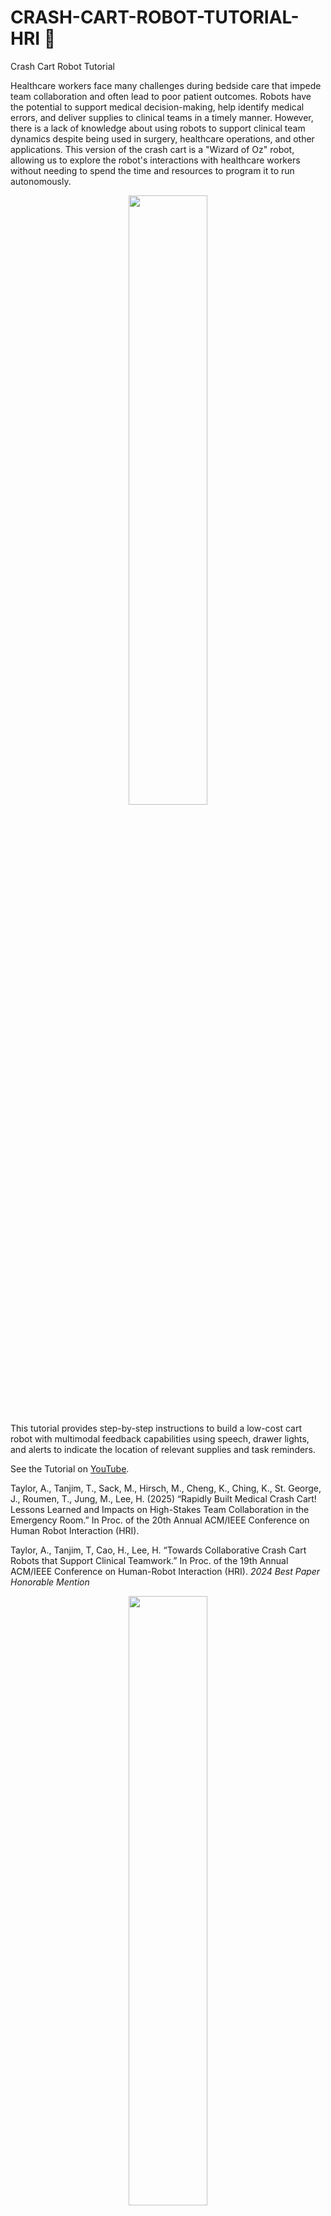 # CRASH-CART-ROBOT-TUTORIAL-HRI 🤖

Crash Cart Robot Tutorial 

Healthcare workers face many challenges during bedside care that impede team collaboration and often lead to poor patient outcomes. Robots have the potential to support medical decision-making, help identify medical errors, and deliver supplies to clinical teams in a timely manner. However, there is a lack of knowledge about using robots to support clinical team dynamics despite being used in surgery, healthcare operations, and other applications. This version of the crash cart is a "Wizard of Oz" robot, allowing us to explore the robot's interactions with healthcare workers without needing to spend the time and resources to program it to run autonomously.

<p align="center"> 
<img src="./images/airlab_logo.png" width="50%"> 
</p>

This tutorial provides step-by-step instructions to build a low-cost cart robot with multimodal feedback capabilities using speech, drawer lights, and alerts to indicate the location of relevant supplies and task reminders.

See the Tutorial on [YouTube](https://www.youtube.com/watch?v=EV-0HwNPJiY).

Taylor, A., Tanjim, T., Sack, M., Hirsch, M., Cheng, K., Ching, K., St. George, J., Roumen, T., Jung, M., Lee, H. (2025) “Rapidly Built Medical Crash Cart! Lessons Learned and Impacts on High-Stakes Team Collaboration in the Emergency Room.” In Proc. of the 20th Annual ACM/IEEE Conference on Human Robot Interaction (HRI).

Taylor, A., Tanjim, T, Cao, H., Lee, H. “Towards Collaborative Crash Cart Robots that Support Clinical Teamwork.” In Proc. of the 19th Annual ACM/IEEE Conference on Human-Robot Interaction (HRI). *2024 Best Paper Honorable Mention*

<p align="center"> 
<img src="./images/crash_cart_setup.png" width="50%"> 

<b>Figure 1:</b> We built a series of teleoperated medical crash cart robots. Prototype 1 delivers supplies using a hoverboard circuit. Prototype 2 also delivers supplies, recommends supplies using drawer opening capabilities, and was deployed at a medical training event which revealed insights which led to the design of Prototype 3 that communicates recommendations and reminders using drawer lights, speech, and alerts.

</p>

## System Requirements
- Ubuntu 22.04.4 LTS (64-BIT)
- Python 3
- Robot Operating System 2 (Humble Distribution)

Contents: 
- [Introduction](#introduction) 
- [Materials and Supplies](#materials_supplies) 
- [Medical Crash Cart Robot Tutorial Steps](#medical_crash_cart_robot_tutorial_steps) 

## Introduction

Designing robots to support high-stakes teamwork in emergency settings presents unique challenges, including seamless integration into fast-paced environments, facilitating effective communication among team members, and adapting to rapidly changing situations. While tele-operated robots have been successfully used in high-stakes domains such as firefighting and space exploration, autonomous robots that aid high-stakes teamwork remain underexplored. To address this gap, we conducted a rapid prototyping process to develop a series of seemingly autonomous robot designed to assist clinical teams in the Emergency Room. We transformed a standard crash cart—which stores medical equipment and emergency supplies into a medical robotic crash cart (MCCR). The MCCR was valuated through field deployments to assess its impact on team workload and usability, identified taxonomies of failure, and refined the MCCR in collaboration with healthcare professionals. Our work advances the understanding of robot design for high-stakes, time-sensitive settings, providing insights into useful MCCR capabilities and considerations for effective human-robot collaboration. By publicly disseminating our MCCR tutorial, we hope to encourage HRI researchers to explore the design of robots for high-stakes teamwork.

You can use this bibtex to cite this work ([Taylor et al.](https://www.angeliquemtaylor.com/), 2025): 

``` 
@article{taylor_2025, 
author = {Taylor, A., Tanjim, T., Sack, M., Hirsch, M., Cheng, K., Ching, K., St. George, J., Roumen, T., Jung, M., Lee, H.}, 
title = {Rapidly Built Medical Crash Cart! Lessons Learned and Impacts on High-Stakes Team Collaboration in the Emergency Room.}, 
journal = {In Proc. of the ACM/IEEE Conference on Human Robot Interaction (HRI).}, 
year = {2025}
}
```

## Materials and Supplies

The parts list includes required supplies, price, quantity, and a link to a recommended source. You likely already own most items. The total cost of the supplies is $417.

The battery pack is optional; two wall outlets serves as an alternative. A Linux laptop computer is required.

<p align="center"> 
<b>Table 1:</b> Equipment List
</p>

| Item                                     | Price         | Quantity      | URL           |
| ---------------------------------------- | ------------- | ------------- | ------------- |
| Raspberry Pi 4  (At least 4 GB)          | $55.00        | 1             | [Amazon](https://www.adafruit.com/product/4296)  |
| Individually addressable LED light strip | $17.99        | 1             | [Amazon](https://www.amazon.com/VISDOLL-Individually-Addressable-Flexible-Controller/dp/B0CPLS16JL/ref=sr_1_4_sspa?dib=eyJ2IjoiMSJ9.TsHmF-lRIoGBvYJC14yH76SiGa3kCQYP1z9MJw8sPbFHuxxiVUnvk2_fiU6mu656BQlq5KbTNHeb5_LumQcb0X0OYDHDtCJN_rwwuf5z-v3bWnlL3Cn5DcHwlOG_Mdx9sP37ajw4Ocg3C4Y7M3PlQIEP1Z9yZiresYGvkUS-f6ggZ01eL3WeGkKSrfykM7fkyz9CT9XE3tvYreNPs_VAVzMoKI3IduZyyRaUuZjE2DB9uh-IXvjCOFOB-BNWAV8X9jAMOFD0EhvupdupGt4MgoGf1YjCXj0orK1jpqZbRBg.J0vCnA8CnLhwxM7LNrnHI55PK87y2msPtlu4ZD3rIlE&dib_tag=se&hvadid=174243246868&hvdev=c&hvlocphy=9004331&hvnetw=g&hvqmt=e&hvrand=15947800415004845809&hvtargid=kwd-87871454332&hydadcr=29841_9846530&keywords=ws2812b%2Bled%2Bstrip&qid=1711394444&sr=8-4-spons&sp_csd=d2lkZ2V0TmFtZT1zcF9hdGY&th=1)  |
| Keyboard (Connects to USB A)             | $2.00         | 1             | [Amazon](https://www.staples.com/nxt-technologies-keyboard-black-nx60880/product_24517816?cid=ps:gs:dot:nb:pmax:transtech&gad_source=1&gclid=CjwKCAjwzIK1BhAuEiwAHQmU3t1JYTTmAYI_HaWwEZnc8uMsLGvTyHrGdflbFACUAaloaU-xJKD52BoCmyQQAvD_BwE)  |
| Mouse (Connects to USB A)                | $2.71         | 1             | [Amazon](https://www.staples.com/nxt-technologies-wireless-optical-usb-mouse-black-nx60885/product_24517815?cid=ps:gs:dot:nb:pmax:transtech&gad_source=1&gclid=CjwKCAjwzIK1BhAuEiwAHQmU3k907qJZk150g8lUc_bgR_WLXvN4HjRAyOvO-Sm72jIvwHWpznKH6xoCgBsQAvD_BwE)  |
| Monitor (With either a VGA or HDMI port) | $25.25        | 1             | [Amazon](https://www.aliexpress.us/item/3256807264652139.html?src=google&src=google&albch=shopping&acnt=708-803-3821&slnk=&plac=&mtctp=&albbt=Google_7_shopping&gclsrc=aw.ds&albagn=888888&ds_e_adid=&ds_e_matchtype=&ds_e_device=c&ds_e_network=x&ds_e_product_group_id=&ds_e_product_id=en3256807264652139&ds_e_product_merchant_id=552411188&ds_e_product_country=US&ds_e_product_language=en&ds_e_product_channel=online&ds_e_product_store_id=&ds_url_v=2&albcp=19623912707&albag=&isSmbAutoCall=false&needSmbHouyi=false&gad_source=1&gclid=Cj0KCQjw5ea1BhC6ARIsAEOG5pw0ThUU9ioUfy6q8Gpse0W5nCPYEZ5PL07aNTyMMek56Z9WtTKV-4waApLREALw_wcB&aff_fcid=041117238ac34ce9b29ae2ed38ab0a0f-1723474136729-08015-UneMJZVf&aff_fsk=UneMJZVf&aff_platform=aaf&sk=UneMJZVf&aff_trace_key=041117238ac34ce9b29ae2ed38ab0a0f-1723474136729-08015-UneMJZVf&terminal_id=415d44ae0b35443094f91ea630333c9f&afSmartRedirect=n&gatewayAdapt=glo2usa)  |
| Bluetooth speaker                        | $15.99        | 1             | [Amazon](https://www.amazon.com/Portable-Bluetooth-Wireless-Surround-Waterproof/dp/B08HKCH6HC/ref=asc_df_B08HKCH6HC/?tag=hyprod-20&linkCode=df0&hvadid=692875362841&hvpos=&hvnetw=g&hvrand=2035686413955776000&hvpone=&hvptwo=&hvqmt=&hvdev=c&hvdvcmdl=&hvlocint=&hvlocphy=9004331&hvtargid=pla-2281435180218&mcid=9e425a680a003b76bc8e3d1397160958&hvocijid=2035686413955776000-B08HKCH6HC-&hvexpln=73&gad_source=1&th=1)  |
| Male to female jumper wires              | $6.99         | 1             | [Amazon](https://www.amazon.com/Solderless-Multicolor-Electronic-Breadboard-Protoboard/dp/B09FP9M5J9/ref=sr_1_2_sspa?crid=285C9TEGW2OJE&dib=eyJ2IjoiMSJ9.6VrCXmlMYCYNvuTQX0vT18ycELHgXZXH9PN0oF4VWQdYk4psYj3UzBNkfVIU8OGZ4mi6Mo66XAKnZA7u0Idopb1NmCyKOZhnBhflIQloKcexdfN8Pxpzk5lSIB-XAtNZSnyTX9r9DEAhOVGiZ5ZN8bzyPb0FbIHclzaA-1-1LsXY3Z9E09I9gJSt13tY6p-ACQQbBvWMOF_940mtSjbySvwlDZREkQ4u65cgVEOfTxl9d-W6tyIptaniU_1eosEHJ_1_9GOZfSxJW9_Jn-fwQ8O1kt3PL9NwbfX-Acj7T38.bWZbX1JaxNVCQuquF9v3bd_YDqoABrhuUTLX3eYxoZk&dib_tag=se&keywords=long%2Bm%2Bto%2Bf%2Bjumper%2Bwire&qid=1722005738&s=industrial&sprefix=long%2Bm%2Bto%2Bf%2Bju%2Cindustrial%2C503&sr=1-2-spons&sp_csd=d2lkZ2V0TmFtZT1zcF9hdGY&th=1)  |
| Micro USB to HDMI or VGA                 | $7.99         | 1             | [Amazon](https://www.amazon.com/Converter-Compatible-Pictures-High-Definition-Monitor/dp/B09WMFKWYV/ref=asc_df_B09WMFKWYV/?tag=hyprod-20&linkCode=df0&hvadid=692875362841&hvpos=&hvnetw=g&hvrand=11251120234702158002&hvpone=&hvptwo=&hvqmt=&hvdev=c&hvdvcmdl=&hvlocint=&hvlocphy=9004331&hvtargid=pla-2281435177138&psc=1&mcid=906f684308503291bb8d74a65cd6fac0&hvocijid=11251120234702158002-B09WMFKWYV-&hvexpln=73&gad_source=1)  |
| USB C to power                           | $12.99        | 1             | [Amazon](https://www.amazon.com/Adapter-Charger-Charging-Compatible-Remarkable/dp/B09GYB2YG8/ref=asc_df_B09GYB2YG8/?tag=hyprod-20&linkCode=df0&hvadid=692875362841&hvpos=&hvnetw=g&hvrand=15632892786989388826&hvpone=&hvptwo=&hvqmt=&hvdev=c&hvdvcmdl=&hvlocint=&hvlocphy=9004331&hvtargid=pla-2281435182178&psc=1&mcid=8cc13fd8b3633d4c9d1ade48fa8707fa&hvocijid=15632892786989388826-B09GYB2YG8-&hvexpln=73&gad_source=1)  |
| Micro SD Card (At least 32 GB)           | $9.17         | 1             | [Amazon](https://www.amazon.com/dp/B073JWXGNT/ref=twister_B08CLNX58K?_encoding=UTF8&th=1)  |
| SD to USB adapter                        | $5.99         | 1             | [Amazon](https://www.amazon.com/Reader-Laptop-Windows-Chrome-RS-MMC/dp/B0C81FW814/ref=asc_df_B07MK99R14/?tag=hyprod-20&linkCode=df0&hvadid=692875362841&hvpos=&hvnetw=g&hvrand=5558208569019396501&hvpone=&hvptwo=&hvqmt=&hvdev=c&hvdvcmdl=&hvlocint=&hvlocphy=9004331&hvtargid=pla-2281435178778&mcid=b200ad31022538c49f855bc14aa1af93&hvocijid=5558208569019396501-B07MK99R14-&hvexpln=73&gad_source=1&th=1)  |
| Portable Power Station (optional)        | $249.99       | 1             | [Amazon](https://www.amazon.com/Anker-Portable-Generator-Traveling-Emergencies/dp/B0D62GMQ3F/ref=sr_1_1?crid=3OQSZ4QJ8UH6U&dib=eyJ2IjoiMSJ9.tGQ-J5haxYTAwL1awybF7r5b77QzjHUV5L4DpdkEKx9327o1Ri0o_fAo0fHeau_H_mCO-QfKyUxtNJJXKOpWLSvHvortJRIqT5scaOl5mlmgb0ho0jWMixqvxFlyN4EEjfWuSRUjDf8qWkElX4z0CoGpGwvA4_LAjuRklcHMRCFmmos63CCWAYLKFk4nqihG.nzRxaNY_JeZWl6dEtIdO0v09trXHNOOJdBqo8NcMjJU&dib_tag=se&keywords=anker+solux+c300x&qid=1734398531&sr=8-1)  |
| Scissors       | $4.24       | 1             | [Amazon](https://www.amazon.com/Scotch-1448-Precision-Scissor-8-Inches/dp/B001BKHHGS/ref=sr_1_5?crid=3V6SGIOQY7GU7&dib=eyJ2IjoiMSJ9.AjnComGyJnnJDRxxKFsxrNZHsMajCroUmd9qmX9nwIOeL8NUWILLhf7m7GxhVHXJnSHxpMeviTaEr2LnuPAxmw40hzl5Rdf_Owijw15Fy58SLyvQSLHSMel_WyEC4AQZjH3Wt3JMTi1D037q23B5Cp1LPqoWigxGkm8_nxsQEbk3pv5QtdriHM7wb_MSsVRWeJwYsnVV2mQhtSZmZ_oRn224Hzd6j-kkbbp2dRziO-LeHCFQFuRcWnOHuxAPROuZ2WCSZpSRmqLKDERhPR45x7LS81Nw6ncDYR1A48UJBUrHKtb-hRQ5I1Oo6R-ewswABJY6XRysK8yfr27H418VAKIqyyR3SABpj_s_BKoh9HcsGG-t7I9cEZCXVo_tpq80HNKd30ano7Ue8xTeSEQm9efUqQki64hn65fJhfFTHbI2lMVCrg_3kpbujX3iycB5.C85nwNh6hfaxJT_z_jb20ZgRAuvMlOfdWmmTRzfnOW0&dib_tag=se&keywords=scissors&qid=1735255473&sprefix=scissors%2Caps%2C189&sr=8-5)  |


## Medical Crash Cart Robot Tutorial Steps

### Step 1: Set up micro SD card (12 minutes)

<b>1.1</b> Download the version of the Raspberry Pi Imager application compatible with your computer https://www.raspberrypi.com/software/.

<b>1.2</b> Insert the micro SD card into your computer directly or through an adapter.

<b>1.3</b> Open the Imager and fill out the following options:

<b>1.4</b> Raspberry Pi Device: Raspberry Pi 4
- Operating System: Other general-purpose OS → Ubuntu → UBUNTU DESKTOP 22.04.4 LTS (64-BIT)
- Storage: Your SD Card reader


<p align="center"> 
<img src="./images/figure1.png" width="50%"> 
</p>

<p align="center"> 
<b>Figure 2:</b> Set up a micro-SD card for Raspberry PI 4 using Imager application.
</p>

<b>1.5</b> Click “NEXT” and wait around eight minutes for the imager to write successfully.

<b>1.6</b> Once complete, safely remove the card. 

<b>1.7</b> Insert the microSD card into the Raspberry Pi with its metal bits facing the bottom of the Pi.

### Step 2: Attach the LED strip to the cart (10 minutes)

<b>2.1</b> Peel some of the adhesive back off of the LED strip and start attaching it to the cart. If the adhesive isn’t strong enough, you may need glue or tape.

<b>2.2</b> Make sure around two LEDs correspond nicely to each drawer to make it easier for the cart to give clear instructions regarding which drawer a user should select.

If struggling to align the LEDs with the drawers, gently pinch the LEDs as shown below to adjust their positions.

<p align="center"> 
<img src="./images/figure2.png" width="50%"> 
</p>

<p align="center"> 
<b>Figure 2:</b> Attach LED lights to the cart.
</p>

<b>2.3</b> Once attached to one side, curve the strip under the cart, run it along the bottom, and have it curve up to the other side.

<b>2.4</b> When attaching the strip to the other side, make sure to keep the lighting symmetrical. Mirror the positioning of each individual LED to ensure level lighting across the cart. It should look like this:

<p align="center"> 
<img src="./images/figure3.png" width="50%"> 
</p>

<p align="center"> 
<b>Figure 3:</b> LED lights installed to ensure uniform lighting across the cart.
</p>

<b>2.5</b> Once you’ve lined up the LEDs, cut the excess on the white line with the copper strips.

### Step 3: Connect Electronics (10 minutes)

<b>3.1</b> Make sure you put in the Micro SD card before you plug the Pi into the outlet!

<b>General wiring</b>

<b>3.2</b> Connect your monitor to the outlet using the female/male plug cable.

<b>3.3</b> Connect your Raspberry Pi to the outlet using the mini USB/male plug cable.

<b>3.4</b> Connect your monitor to the Raspberry Pi using either your HDMI/micro HDMI cable or VGA/micro HDMI cable, depending on which port your monitor contains.

<b>3.5</b> Connect your keyboard to the Raspberry Pi using its wire to USB A.

<b>3.6</b> Connect your mouse to the Raspberry Pi using its wire to USB A.

<b>3.7</b> For the jumper wires:
- Connect the red wire to a 5V power pin (Pin #2 or #4 on a Pi 4)
- Connect the black wire to a ground pin (Pin #6 on a Pi 4)
- Connect the green wire to the GPIO 18 pin (Pin #12 on a Pi 4)

<p align="center"> 
<img src="./images/figure4.png" width="50%"> 
</p>

<p align="center"> 
<b>Figure 4:</b> Electronic wiring connections for Raspberry Pi 4 with monitor, keyboard, mouse, and LED using appropriate wires and ports.
</p>

### Step 4: Boot the Raspberry Pi (12 minutes)

<b>4.1</b> Once the monitor is connected to the RPi4 to a power outlet, make sure its input is switched to either VGA or HDMI, depending on the port you connected the Pi to.

<b>4.2</b> The Pi should boot with a rainbow screen, then a black one with some white text in the top left corner, and then the Ubuntu loading screen. It should then open to a really cute jellyfish background.

<b>4.3</b> Wait a second, then the screen should start to ask you about your settings.

<b>4.4</b> Enter your desired settings, and make sure to connect to wifi now to save time later.

<b>4.5</b> Submit your choices, then wait for the system to configure. This may take some time.

<b>4.6</b> The computer should then reboot, allowing you to sign in.

<b>4.7</b> When it opens, system program problems and internal errors may pop up, you can ignore those messages.

<b>4.8</b> You can skip through the setup instructions, and once you’re done, congratulations! You’ve set up an Ubuntu operating system on a Raspberry Pi.

### Step 5: Download necessary files (6 minutes)

<b>5.1</b> Open a web browser (such as Firefox) to access the project GitHub repository on your monitor: https://github.com/Cornell-Tech-AIRLab/crash_cart_robot_tutorial

<b>5.2</b> Press the green “Code” dropdown button.

<p align="center"> 
<img src="./images/figure5.png" width="50%"> 
</p>

<p align="center"> 
<b>Figure 5:</b> Downloading necessary files from the Github repository.
</p>

<b>5.3</b> Click the “Download ZIP” button and wait for it to download.

<b>5.4</b> Open the zip files, then right-click the file and press “Extract Here.”

<p align="center"> 
<img src="./images/figure6.png" width="50%"> 
</p>

<p align="center"> 
<b>Figure 6:</b> File extraction of the GitHub Repository.
</p>

<b>5.5</b> Open the resulting folder and right-click the robot_communication_ws zip file and press “Extract Here.”

<b>5.6</b> Make sure to wait for the extracted successfully popup, as not doing so will cause future issues. Then, drag the “robot_communication_ws” folder along with the “ros2_installation.bash” and “tool_installation.bash” files to “Home.”

<b>5.7</b> Double-check check that everything was moved properly to the ‘Home’ folder.

<p align="center"> 
<img src="./images/figure7.png" width="50%"> 
</p>

<p align="center"> 
<b>Figure 7:</b> Bash file setup.
</p>

### Step 6: Download Robot Operating System 2 (55 min)

<b>6.1</b> Go to the bottom left of your screen and view your applications.

<b>6.2</b> Click “Terminal” to open a terminal window.

<b>6.3</b> Right-click the Terminal icon on the left side menu and click “Add to favorites” for easy access in the future.

<b>6.4</b> Type in the following command and press enter: 
```
bash ros2_installation.bash
```

This will install Robot Operating System 2, or ROS2. This will let us easily control the robot

<b>6.6</b> Then enter your monitor’s password. Your keyboard is typing, even though characters won’t appear.

<b>6.7</b> Let the program run. Use the next 50 minutes of loading time to watch cars pass by, contemplate existence, or take a nap.

<b>6.8</b> Make sure to check the screen every so often, though, as it will ask you to press enter or enter a capital Y for permissions a few times.

<b>6.9</b> Once it finishes running, it’s time to test the fruits of your hard work! Open two new terminal windows and close the old one.

<b>6.10</b> Enter the following commands in the terminal:
```
source /opt/ros/humble/setup.bash
ros2 run demo_nodes_cpp talker
```

<b>6.11</b> Then enter these into another terminal:
```
source /opt/ros/humble/setup.bash
ros2 run demo_nodes_py listener
```

<b>6.12</b> If the first window is saying that it's publishing ‘Hello World’ and the second says it’s hearing ‘Hello worlds, yippee!’ You’ve installed ROS2 successfully :)

If not, try googling your error message to debug.

### Step 7: Install necessary tools (6 min)

<b>7.1</b> Open a new terminal window and enter the following. This will install the tools necessary for the program to run properly. Wait around six minutes for it to finish running:
```
bash tool_installation.bash
```

### Step 8: Test and edit light code for compatibility (25 minutes)

<b>8.1</b> Open a new terminal window and run the following to run the light node
```
source /opt/ros/humble/setup.bash
colcon build --symlink-install
cd robot_communication_ws
source install/setup.bash
ros2 run light_pkg light_node
```

<b>8.2</b> Try pressing a couple of the buttons and watch the lights on the carts flash. You may have noticed that the buttons don’t light the correct LEDs. If this is the case, you must edit the code to be compatible with your cart.

<b>8.3</b> Go to your files, follow this file path, and open the py file: Home → robot_communication_ws → source → light_pkg → light_pkg → light_node.py

<b>8.4</b> Open a new terminal window and rerun the module by entering the following (quick tip, if you press the up arrow you can the following commands in your history and can enter them like that to make it easier):
```
source /opt/ros/humble/setup.bash
colcon build --symlink-install
cd robot_communication_ws
source install/setup.bash
ros2 run light_pkg light_node
```

<b>8.5</b> Once you’ve run the program, click the first button and watch to see which lights flash. If only one pair lights up, the program is trying to light LEDs we’ve cut off.

<b>8.6</b> Go to the portion of the light_node code shown below. 

<p align="center"> 
<img src="./images/figure8.png" width="50%"> 
</p>

<p align="center"> 
<b>Figure 8:</b> Code snippet for modifying RGB values, LED colors, and corresponding LED lights.  
</p>

<b>8.7</b> Each four-line section of code corresponds to one button on the pop-up, one drawer that needs to be lit. Editing the number in the square brackets for the first section will change which LED is lit when the first button is pressed. Increasing the number will make the lit LED further from the end with the wires, decreasing it will make the LED closer to that end.

<b>8.8</b> Edit the number, press the save button at the top of the code’s window, press Control C in the terminal window to stop the program, open a new window, then rerun the node:
```
source /opt/ros/humble/setup.bash
cd robot_communication_ws
source install/setup.bash
ros2 run light_pkg light_node
```

<b>8.9</b> Look to see which LEDs light up now. Is it still too far one way? Or maybe now too far the other way? Repeat step h until each button properly lights a different drawer from both sides with the final two buttons flashing all the lights. This should take around 15 minutes.

<p align="center"> 
<img src="./images/figure9.png" width="50%"> 
</p>

<p align="center"> 
<b>Figure 9:</b> LED lights installed across the mobile crash cart.
</p>

### Step 9: Connect the Bluetooth speaker (1 minute)

<b>9.1</b> Make sure your speaker is turned on and in range.

<b>9.2</b> Go to the top right corner of the screen. Click “Bluetooth On”, then “Bluetooth Settings”. Once your speaker pops up, click its name and switch on the connection.

### Step 10: Test the alert module (1 minute)

<b>10.1</b>  Open a terminal and run the following commands to test the alert module:
```
cd robot_communication_ws
source install/setup.bash
ros2 run alert_pkg alert_node
```

<b>10.2</b> Click the buttons, and you should hear beeping!

### Step 11: Test the dialogue module (1 minute)

<b>11.1</b> Open a terminal and run the following commands to test the dialogue module:
```
cd robot_communication_ws
source install/setup.bash
ros2 run dialogue_pkg dialogue_node
```

<b>11.2</b> Click the buttons, and you should hear the robot’s dialogue.

## Congratulations! You are now the proud owner of a robotic crash cart.

## Contributing

Contributions are what make the open source community such an amazing place to learn, inspire, and create. Any contributions you make are greatly appreciated.

Fork the repo and create a pull request to improve the tutorial. You can also simply open an issue with the tag "enhancement". Don't forget to give the project a star! Thanks again!
- Fork the Project
- Create your Feature Branch (git checkout -b feature/AmazingFeature)
- Commit your Changes (git commit -m 'Add some AmazingFeature')
- Push to the Branch (git push origin feature/AmazingFeature)
- Open a Pull Request


## Further Issues and questions ❓ 

If you have issues or questions, don't hesitate to contact:

- Anaiya Z. Badi (anaiya.badi@gmail.com)
- Tauhid Tanjim (tt485@cornell.edu)
- Angelique M. Taylor (amt298@cornell.edu)